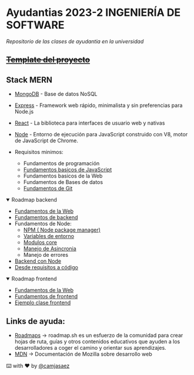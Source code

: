 # Ayudantias 2023-2 INGENIERÍA DE SOFTWARE

_Repositorio de las clases de ayudantia en la universidad_

## ~~[Template del proyecto](https://github.com/UBB-IECI/Template-ISW-Proyecto)~~

## Stack MERN

- [MongoDB](https://www.mongodb.com) - Base de datos NoSQL
- [Express](https://expressjs.com/) - Framework web rápido, minimalista y sin preferencias para Node.js
- [React](https://react.dev/) - La biblioteca para interfaces de usuario web y nativas
- [Node](https://nodejs.org/es) - Entorno de ejecución para JavaScript construido con V8, motor de JavaScript de Chrome.
    

- Requisitos minimos:
    - Fundamentos de programación
    - [Fundamentos basicos de JavaScript](./JavaScript/Fundamentos/Fundamentos.md)
    - Fundamentos basicos de la Web
    - Fundamentos de Bases de datos
    - [Fundamentos de Git](./Fundamentos/FundamentosGit/Git.md)

<details open>
<summary>Roadmap backend</summary>

- [Fundamentos de la Web](./Fundamentos/FundamentosWeb/Web.md)
- [Fundamentos de backend](./Fundamentos/FundamentosBackend/Backend.md)
- Fundamentos de Node:
    - [NPM ( Node package manager)](./Node/NPM/NPM.md)
    - [Variables de entorno](./Node/VariablesDeEntorno/VariablesDeEntorno.md)
    - [Modulos core](./Node/ModulosCore/Core.md)
    - [Manejo de Asincronia](./Node/Asincronia/Asincronia.md)
    - Manejo de errores
- [Backend con Node](./Node/Backend/Backend.md)
- [Desde requisitos a código](./Implementacion/ReqToCode.md)
</details>

<details open>
<summary>Roadmap frontend</summary>

- [Fundamentos de la Web](./Fundamentos/FundamentosWeb/Web.md)
- [Fundamentos de frontend](./Fundamentos/FundamentosFrontend/Frontend.md)
- [Ejemplo clase frontend](./EjemploFullStack)

</details>


## Links de ayuda:

- [Roadmaps](https://roadmap.sh/) -> roadmap.sh es un esfuerzo de la comunidad para crear hojas de ruta, guías y otros contenidos educativos que ayuden a los desarrolladores a coger el camino y orientar sus aprendizajes.
- [MDN](https://developer.mozilla.org/es/) -> Documentación de Mozilla sobre desarrollo web

⌨️ with ❤️ by [@camjasaez](https://github.com/camjasaez)
